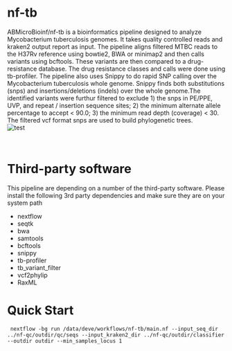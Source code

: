 
# nf-tb
ABMicroBioinf/nf-tb is a bioinformatics pipeline designed to analyze Mycobacterium tuberculosis genomes. It takes quality controlled reads and kraken2 output report as input. The pipeline aligns filtered MTBC reads to the H37Rv reference using bowtie2, BWA or minimap2 and then calls variants using bcftools. These variants are then compared to a drug-resistance database. The drug resistance classes and calls were done using tb-profiler. The pipeline also uses Snippy to do rapid SNP calling over the Mycobacterium tuberculosis whole genome. Snippy finds both substitutions (snps) and insertions/deletions (indels) over the whole genome.The identified variants were furthur filtered to exclude 1) the snps in PE/PPE, UVP, and repeat / insertion sequence sites; 2) the minimum alternate allele percentage to accept < 90.0; 3) the minimum read depth (coverage) < 30. The filtered vcf format snps are used to build phylogenetic trees. 
<br /> 
![test](https://user-images.githubusercontent.com/52679027/126048387-4e8773a1-299d-42c9-8bee-706eb47e3db8.png)

<br /> 


# Third-party software
This pipeline are depending on a number of the third-party software. Please install the following 3rd party dependencies and make sure they are on your system path
* nextflow
* seqtk
* bwa
* samtools
* bcftools
* snippy
* tb-profiler
* tb_variant_filter
* vcf2phylip
* RaxML

# Quick Start
```
 nextflow -bg run /data/deve/workflows/nf-tb/main.nf --input_seq_dir ../nf-qc/outdir/qc/seqs --input_kraken2_dir ../nf-qc/outdir/classifier --outdir outdir --min_samples_locus 1 
```
